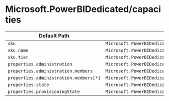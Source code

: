 # Microsoft.PowerBIDedicated/capacities

| Default Path | Alias |
|---|---|
| `sku` | `Microsoft.PowerBIDedicated/capacities/sku` |
| `sku.name` | `Microsoft.PowerBIDedicated/capacities/sku.name` |
| `sku.tier` | `Microsoft.PowerBIDedicated/capacities/sku.tier` |
| `properties.administration` | `Microsoft.PowerBIDedicated/capacities/administration` |
| `properties.administration.members` | `Microsoft.PowerBIDedicated/capacities/administration.members` |
| `properties.administration.members[*]` | `Microsoft.PowerBIDedicated/capacities/administration.members[*]` |
| `properties.state` | `Microsoft.PowerBIDedicated/capacities/state` |
| `properties.provisioningState` | `Microsoft.PowerBIDedicated/capacities/provisioningState` |

